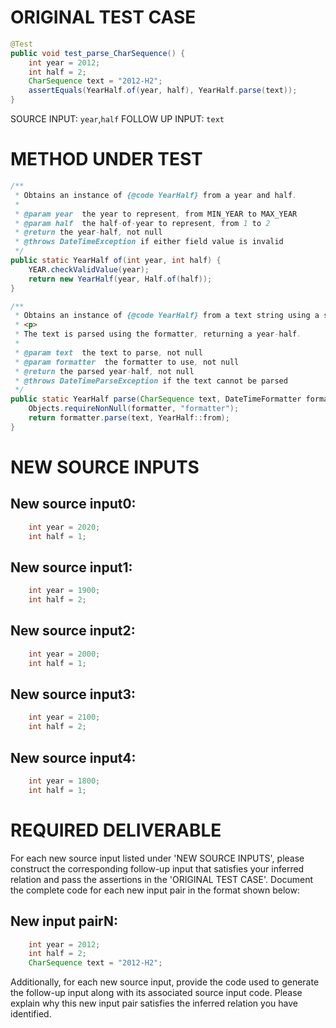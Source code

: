 # ORIGINAL TEST CASE
```java
@Test
public void test_parse_CharSequence() {
    int year = 2012;
    int half = 2;
    CharSequence text = "2012-H2";
    assertEquals(YearHalf.of(year, half), YearHalf.parse(text));
}

```
SOURCE INPUT: `year`,`half`
FOLLOW UP INPUT: `text`


# METHOD UNDER TEST
```java
/**
 * Obtains an instance of {@code YearHalf} from a year and half.
 *
 * @param year  the year to represent, from MIN_YEAR to MAX_YEAR
 * @param half  the half-of-year to represent, from 1 to 2
 * @return the year-half, not null
 * @throws DateTimeException if either field value is invalid
 */
public static YearHalf of(int year, int half) {
    YEAR.checkValidValue(year);
    return new YearHalf(year, Half.of(half));
}

/**
 * Obtains an instance of {@code YearHalf} from a text string using a specific formatter.
 * <p>
 * The text is parsed using the formatter, returning a year-half.
 *
 * @param text  the text to parse, not null
 * @param formatter  the formatter to use, not null
 * @return the parsed year-half, not null
 * @throws DateTimeParseException if the text cannot be parsed
 */
public static YearHalf parse(CharSequence text, DateTimeFormatter formatter) {
    Objects.requireNonNull(formatter, "formatter");
    return formatter.parse(text, YearHalf::from);
}

```


# NEW SOURCE INPUTS
## New source input0:
```java
    int year = 2020;
    int half = 1;
```

## New source input1:
```java
    int year = 1900;
    int half = 2;
```

## New source input2:
```java
    int year = 2000;
    int half = 1;
```

## New source input3:
```java
    int year = 2100;
    int half = 2;
```

## New source input4:
```java
    int year = 1800;
    int half = 1;
```



# REQUIRED DELIVERABLE
For each new source input listed under 'NEW SOURCE INPUTS', please construct the corresponding follow-up input that satisfies your inferred relation and pass the assertions in the 'ORIGINAL TEST CASE'. Document the complete code for each new input pair in the format shown below:
## New input pairN:
```java
    int year = 2012;
    int half = 2;
    CharSequence text = "2012-H2";
```

Additionally, for each new source input, provide the code used to generate the follow-up input along with its associated source input code. Please explain why this new input pair satisfies the inferred relation you have identified.